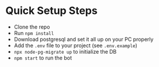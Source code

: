# Quick Setup Steps

- Clone the repo
- Run `npm install`
- Download postgresql and set it all up on your PC properly
- Add the `.env` file to your project (see `.env.example`) 
- `npx node-pg-migrate up` to initialize the DB
- `npm start` to run the bot
